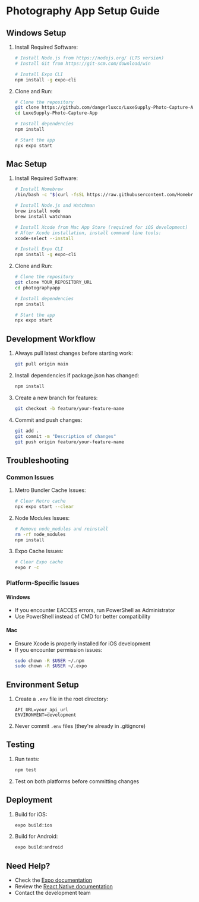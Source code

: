 # Photography App Setup Guide

## Windows Setup

1. Install Required Software:
   ```bash
   # Install Node.js from https://nodejs.org/ (LTS version)
   # Install Git from https://git-scm.com/download/win
   
   # Install Expo CLI
   npm install -g expo-cli
   ```

2. Clone and Run:
   ```bash
   # Clone the repository
   git clone https://github.com/dangerluxco/LuxeSupply-Photo-Capture-App.git
   cd LuxeSupply-Photo-Capture-App

   # Install dependencies
   npm install

   # Start the app
   npx expo start
   ```

## Mac Setup

1. Install Required Software:
   ```bash
   # Install Homebrew
   /bin/bash -c "$(curl -fsSL https://raw.githubusercontent.com/Homebrew/install/HEAD/install.sh)"

   # Install Node.js and Watchman
   brew install node
   brew install watchman

   # Install Xcode from Mac App Store (required for iOS development)
   # After Xcode installation, install command line tools:
   xcode-select --install

   # Install Expo CLI
   npm install -g expo-cli
   ```

2. Clone and Run:
   ```bash
   # Clone the repository
   git clone YOUR_REPOSITORY_URL
   cd photographyapp

   # Install dependencies
   npm install

   # Start the app
   npx expo start
   ```

## Development Workflow

1. Always pull latest changes before starting work:
   ```bash
   git pull origin main
   ```

2. Install dependencies if package.json has changed:
   ```bash
   npm install
   ```

3. Create a new branch for features:
   ```bash
   git checkout -b feature/your-feature-name
   ```

4. Commit and push changes:
   ```bash
   git add .
   git commit -m "Description of changes"
   git push origin feature/your-feature-name
   ```

## Troubleshooting

### Common Issues

1. Metro Bundler Cache Issues:
   ```bash
   # Clear Metro cache
   npx expo start --clear
   ```

2. Node Modules Issues:
   ```bash
   # Remove node_modules and reinstall
   rm -rf node_modules
   npm install
   ```

3. Expo Cache Issues:
   ```bash
   # Clear Expo cache
   expo r -c
   ```

### Platform-Specific Issues

#### Windows
- If you encounter EACCES errors, run PowerShell as Administrator
- Use PowerShell instead of CMD for better compatibility

#### Mac
- Ensure Xcode is properly installed for iOS development
- If you encounter permission issues:
  ```bash
  sudo chown -R $USER ~/.npm
  sudo chown -R $USER ~/.expo
  ```

## Environment Setup

1. Create a `.env` file in the root directory:
   ```
   API_URL=your_api_url
   ENVIRONMENT=development
   ```

2. Never commit `.env` files (they're already in .gitignore)

## Testing

1. Run tests:
   ```bash
   npm test
   ```

2. Test on both platforms before committing changes

## Deployment

1. Build for iOS:
   ```bash
   expo build:ios
   ```

2. Build for Android:
   ```bash
   expo build:android
   ```

## Need Help?

- Check the [Expo documentation](https://docs.expo.dev/)
- Review the [React Native documentation](https://reactnative.dev/docs/getting-started)
- Contact the development team 